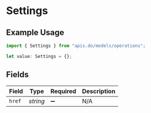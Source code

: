 # Settings

## Example Usage

```typescript
import { Settings } from "apis.do/models/operations";

let value: Settings = {};
```

## Fields

| Field              | Type               | Required           | Description        |
| ------------------ | ------------------ | ------------------ | ------------------ |
| `href`             | *string*           | :heavy_minus_sign: | N/A                |